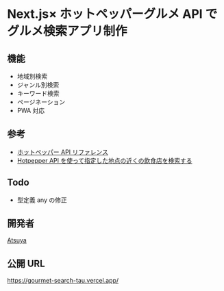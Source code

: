# Next.js× ホットペッパーグルメ API でグルメ検索アプリ制作

## 機能

- 地域別検索
- ジャンル別検索
- キーワード検索
- ページネーション
- PWA 対応

## 参考

- [ホットペッパー API リファレンス](https://webservice.recruit.co.jp/doc/hotpepper/reference.html)
- [Hotpepper API を使って指定した地点の近くの飲食店を検索する](https://coffee-nominagara.com/hotpepper-api)

## Todo

- 型定義 any の修正

## 開発者

[Atsuya](https://github.com/AtsuyaMorishita)

## 公開 URL

https://gourmet-search-tau.vercel.app/
